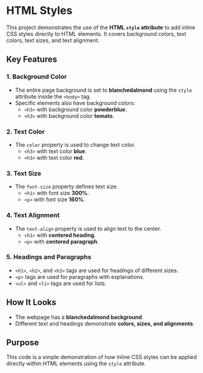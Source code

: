 # HTML Styles

This project demonstrates the use of the **HTML `style` attribute** to
add inline CSS styles directly to HTML elements. It covers background
colors, text colors, text sizes, and text alignment.

## Key Features

### 1. Background Color

- The entire page background is set to **blanchedalmond** using the
    `style` attribute inside the `<body>` tag.
- Specific elements also have background colors:
  - `<h3>` with background color **powderblue**.
  - `<h3>` with background color **tomato**.

### 2. Text Color

- The `color` property is used to change text color.
  - `<h3>` with text color **blue**.
  - `<h3>` with text color **red**.

### 3. Text Size

- The `font-size` property defines text size.
  - `<h1>` with font size **300%**.
  - `<p>` with font size **160%**.

### 4. Text Alignment

- The `text-align` property is used to align text to the center.
  - `<h1>` with **centered heading**.
  - `<p>` with **centered paragraph**.

### 5. Headings and Paragraphs

- `<h1>`, `<h2>`, and `<h3>` tags are used for headings of different
    sizes.
- `<p>` tags are used for paragraphs with explanations.
- `<ul>` and `<li>` tags are used for lists.

## How It Looks

- The webpage has a **blanchedalmond background**.
- Different text and headings demonstrate **colors, sizes, and
    alignments**.

## Purpose

This code is a simple demonstration of how inline CSS styles can be
applied directly within HTML elements using the `style` attribute.
